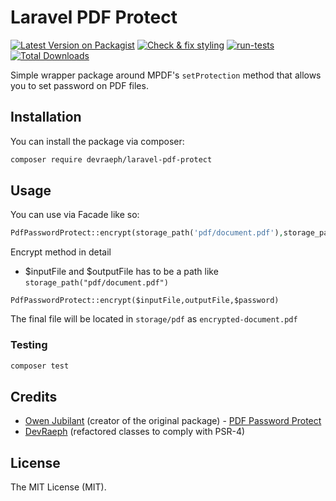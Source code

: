 # Laravel PDF Protect

[![Latest Version on Packagist](https://img.shields.io/packagist/v/devraeph/laravel-pdf-protect.svg?style=flat-square)](https://packagist.org/packages/devraeph/laravel-pdf-protect)
[![Check & fix styling](https://github.com/DevRaeph/laravel-pdf-protect/actions/workflows/php-cs-fixer.yml/badge.svg)](https://github.com/DevRaeph/laravel-pdf-protect/actions/workflows/php-cs-fixer.yml)
[![run-tests](https://github.com/DevRaeph/laravel-pdf-protect/actions/workflows/run-tests.yml/badge.svg)](https://github.com/DevRaeph/laravel-pdf-protect/actions/workflows/run-tests.yml)
[![Total Downloads](https://img.shields.io/packagist/dt/devraeph/laravel-pdf-protect.svg?style=flat-square)](https://packagist.org/packages/devraeph/laravel-pdf-protect)

Simple wrapper package around MPDF's `setProtection` method that allows you to set password on PDF files.

## Installation

You can install the package via composer:

```bash
composer require devraeph/laravel-pdf-protect
```

## Usage

You can use via Facade like so:

```php
PdfPasswordProtect::encrypt(storage_path('pdf/document.pdf'),storage_path('pdf/'.'encrypted-documented.pdf'),'janedoe');
```
Encrypt method in detail
* $inputFile and $outputFile has to be a path like `storage_path("pdf/document.pdf")`
```
PdfPasswordProtect::encrypt($inputFile,outputFile,$password)
```

The final file will be located in `storage/pdf` as `encrypted-document.pdf`

### Testing

```bash
composer test
```

## Credits

- [Owen Jubilant](https://github.com/Owen-oj) (creator of the original package) - [PDF Password Protect](https://github.com/Owen-oj/pdf-password-protect)
- [DevRaeph](https://github.com/devraeph) (refactored classes to comply with PSR-4)

## License
The MIT License (MIT).
